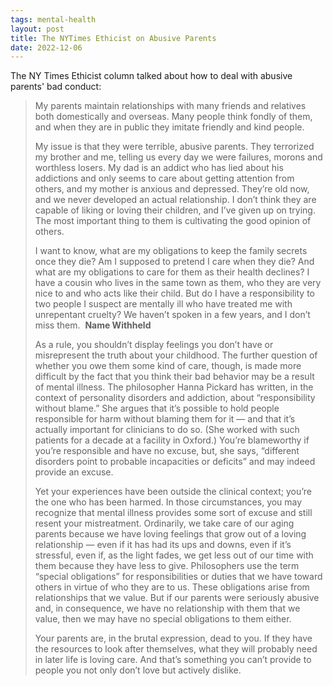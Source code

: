 ```yaml
---
tags: mental-health
layout: post
title: The NYTimes Ethicist on Abusive Parents
date: 2022-12-06
---
```


The NY Times Ethicist column talked about how to deal with abusive parents' bad conduct:

> My parents maintain relationships with many friends and relatives both domestically and overseas. Many people think fondly of them, and when they are in public they imitate friendly and kind people.
>
> My issue is that they were terrible, abusive parents. They terrorized my brother and me, telling us every day we were failures, morons and worthless losers. My dad is an addict who has lied about his addictions and only seems to care about getting attention from others, and my mother is anxious and depressed. They’re old now, and we never developed an actual relationship. I don’t think they are capable of liking or loving their children, and I’ve given up on trying. The most important thing to them is cultivating the good opinion of others.
>
> I want to know, what are my obligations to keep the family secrets once they die? Am I supposed to pretend I care when they die? And what are my obligations to care for them as their health declines? I have a cousin who lives in the same town as them, who they are very nice to and who acts like their child. But do I have a responsibility to two people I suspect are mentally ill who have treated me with unrepentant cruelty? We haven’t spoken in a few years, and I don’t miss them. 
> **Name Withheld**
>
> 
> As a rule, you shouldn’t display feelings you don’t have or misrepresent the truth about your childhood. The further question of whether you owe them some kind of care, though, is made more difficult by the fact that you think their bad behavior may be a result of mental illness. The philosopher Hanna Pickard has written, in the context of personality disorders and addiction, about “responsibility without blame.” She argues that it’s possible to hold people responsible for harm without blaming them for it — and that it’s actually important for clinicians to do so. (She worked with such patients for a decade at a facility in Oxford.) You’re blameworthy if you’re responsible and have no excuse, but, she says, “different disorders point to probable incapacities or deficits” and may indeed provide an excuse.
>
> Yet your experiences have been outside the clinical context; you’re the one who has been harmed. In those circumstances, you may recognize that mental illness provides some sort of excuse and still resent your mistreatment. Ordinarily, we take care of our aging parents because we have loving feelings that grow out of a loving relationship — even if it has had its ups and downs, even if it’s stressful, even if, as the light fades, we get less out of our time with them because they have less to give. Philosophers use the term “special obligations” for responsibilities or duties that we have toward others in virtue of who they are to us. These obligations arise from relationships that we value. But if our parents were seriously abusive and, in consequence, we have no relationship with them that we value, then we may have no special obligations to them either.
> 
> Your parents are, in the brutal expression, dead to you. If they have the resources to look after themselves, what they will probably need in later life is loving care. And that’s something you can’t provide to people you not only don’t love but actively dislike.